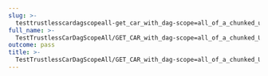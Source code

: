 ```yaml
---
slug: >-
  testtrustlesscardagscopeall-get_car_with_dag-scope=all_of_a_chunked_unixfs_file_(accept_header)-header_x-content-type-options
full_name: >-
  TestTrustlessCarDagScopeAll/GET_CAR_with_dag-scope=all_of_a_chunked_UnixFS_file_(Accept_Header)/Header_X-Content-Type-Options
outcome: pass
title: >-
  TestTrustlessCarDagScopeAll/GET_CAR_with_dag-scope=all_of_a_chunked_UnixFS_file_(Accept_Header)/Header_X-Content-Type-Options
---
```


